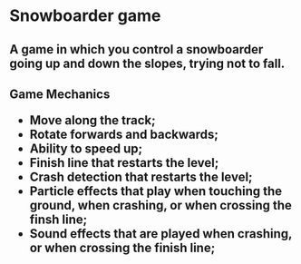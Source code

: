 <h1>Snowboarder game</h1>

<h2>A game in which you control a snowboarder going up and down the slopes, trying not to fall.</h2>

<h2>Game Mechanics
  <p></p>
<ul>
<li>Move along the track;</li>
<li>Rotate forwards and backwards;</li>
<li>Ability to speed up;</li>
<li>Finish line that restarts the level;</li>
<li>Crash detection that restarts the level;</li>
<li>Particle effects that play when touching the ground, when crashing, or when crossing the finsh line;</li>
<li>Sound effects that are played when crashing, or when crossing the finish line;</li>
</ul></h2>

